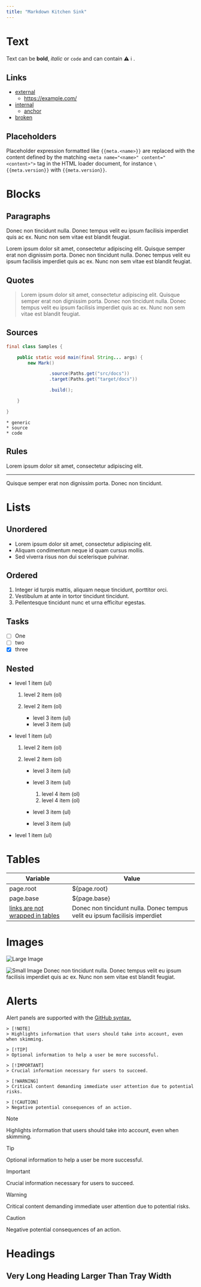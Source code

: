 ```yaml
---
title: "Markdown Kitchen Sink"
---
```


# Text

Text can be **bold**, _italic_ or `code` and can contain :warning: :information_source: .

## Links

- [external](https://example.com/)
    - https://example.com/
- [internal](.)
    - [anchor](#tables)
- [broken](broken.md)

## Placeholders

Placeholder expression formatted like `{{meta.<name>}}` are replaced with the content defined by the
matching `<meta name="<name>" content="<content>">` tag in the HTML loader document, for instance
`\{{meta.version}}` with `{{meta.version}}`.

# Blocks

## Paragraphs

Donec non tincidunt nulla. Donec tempus velit eu ipsum facilisis imperdiet quis ac ex. Nunc non sem vitae est blandit
feugiat.

Lorem ipsum dolor sit amet, consectetur adipiscing elit. Quisque semper erat non dignissim porta. Donec non tincidunt
nulla. Donec tempus velit eu ipsum facilisis imperdiet quis ac ex. Nunc non sem vitae est blandit feugiat.

## Quotes

> Lorem ipsum dolor sit amet, consectetur adipiscing elit. Quisque semper erat non dignissim porta. Donec non tincidunt
> nulla. Donec tempus velit eu ipsum facilisis imperdiet quis ac ex. Nunc non sem vitae est blandit feugiat.

## Sources

```java
final class Samples {

    public static void main(final String... args) {
        new Mark()

                .source(Paths.get("src/docs"))
                .target(Paths.get("target/docs"))

                .build();

    }

}
```

```
* generic
* source
* code
```

## Rules

Lorem ipsum dolor sit amet, consectetur adipiscing elit.

---
Quisque semper erat non dignissim porta. Donec non tincidunt.

# Lists

## Unordered

- Lorem ipsum dolor sit amet, consectetur adipiscing elit.
- Aliquam condimentum neque id quam cursus mollis.
- Sed viverra risus non dui scelerisque pulvinar.

## Ordered

1. Integer id turpis mattis, aliquam neque tincidunt, porttitor orci.
2. Vestibulum at ante in tortor tincidunt tincidunt.
3. Pellentesque tincidunt nunc et urna efficitur egestas.

## Tasks

- [ ] One
- [ ] two
- [x] three

## Nested

- level 1 item (ul)

    1. level 2 item (ol)
    1. level 2 item (ol)

        - level 3 item (ul)
        - level 3 item (ul)

- level 1 item (ul)

    1. level 2 item (ol)
    1. level 2 item (ol)

        - level 3 item (ul)
        - level 3 item (ul)

            1. level 4 item (ol)
            1. level 4 item (ol)

        - level 3 item (ul)
        - level 3 item (ul)

- level 1 item (ul)

# Tables

| Variable                            | Value                                                                      |
|-------------------------------------|----------------------------------------------------------------------------|
| page.root                           | ${page.root}                                                               |
| page.base                           | ${page.base}                                                               |
| [links are not wrapped in tables]() | Donec non tincidunt nulla. Donec tempus velit eu ipsum facilisis imperdiet |

# Images

![Large Image](images/large.svg#75)

![Small Image](images/small.svg#right) Donec non tincidunt nulla. Donec tempus velit eu ipsum facilisis imperdiet quis
ac ex. Nunc non sem vitae est blandit feugiat.

# Alerts

Alert panels are supported with
the [GitHub syntax.](https://github.com/orgs/community/discussions/16925#discussion-4085374)

```mardown
> [!NOTE]  
> Highlights information that users should take into account, even when skimming.

> [!TIP]
> Optional information to help a user be more successful.

> [!IMPORTANT]  
> Crucial information necessary for users to succeed.

> [!WARNING]  
> Critical content demanding immediate user attention due to potential risks.

> [!CAUTION]
> Negative potential consequences of an action.
```

> [!NOTE]  
> Highlights information that users should take into account, even when skimming.

> [!TIP]
> Optional information to help a user be more successful.

> [!IMPORTANT]  
> Crucial information necessary for users to succeed.

> [!WARNING]  
> Critical content demanding immediate user attention due to potential risks.

> [!CAUTION]
> Negative potential consequences of an action.

# Headings

## Very Long Heading Larger Than Tray Width